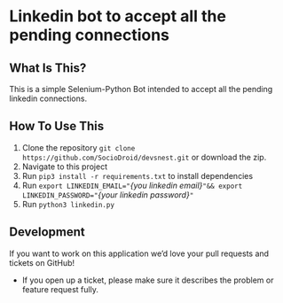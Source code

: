 Linkedin bot to accept all the pending connections
==============================

What Is This?
-------------

This is a simple Selenium-Python Bot intended to accept all the pending linkedin connections.

How To Use This
---------------

1. Clone the repository `git clone https://github.com/SocioDroid/devsnest.git` or download the zip.
2. Navigate to this project
3. Run `pip3 install -r requirements.txt` to install dependencies
4. Run `export LINKEDIN_EMAIL="`*{you linkedin email}*`"&& export LINKEDIN_PASSWORD="`*{your linkedin password}*`"`
5. Run `python3 linkedin.py`

Development
-----------

If you want to work on this application we’d love your pull requests and tickets on GitHub!

* If you open up a ticket, please make sure it describes the problem or feature request fully.
